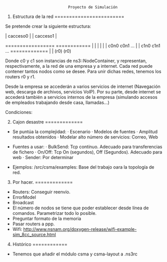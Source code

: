                                 Proyecto de Simulación

1. Estructura de la red
========================

Se pretende crear la siguiente estructura:


|   cacceso0    |           | cacceso1 |

=================           ============
|       |       |           |    |     |
c0n0   c0n1 ... |           |   c1n0   c1n1 ...
                =============
                  |       |
                 (r0)    (r0)

Donde c0 y c1 son instancias de ns3::NodeContainer, y representan, respectivamente, a la red de
una empresa y a internet. Cada red puede contener tantos nodos como se desee. Para unir dichas
redes, tenemos los routers r0 y r1. 

Desde la empresa se accederán a varios servicios de internet (Navegación web, descarga de archivos,
servicios VoIP). Por su parte, desde internet se accederá también a servicios internos de la 
empresa (simulando accesos de empleados trabajando desde casa, llamadas...)

Condiciones:


2. Cajon desastre
=============
- Se puntúa la complejidad:
  · Escenario
  · Modelos de fuentes
  · Amplitud resultados obtenidos
  · Modelar alto número de servicios: Correo, Web

- Fuentes a usar:
  · BulkSend: Tcp contínuo. Adecuado para transferencias de fichero
  · On/Off:   Tcp On (segundos), Off (Segundos). Adecuado para web
  · Sender:   Por determinar

- Ejemplos: /src/csma/examples: Base del trabajo oara la topología de red.


3. Por hacer.
=============
- Routers: Conseguir reenvío.
- ErrorModel
- Broadcast
- El número de nodos se tiene que poder establecer desde línea de comandos. Parametrizar todo lo posible.
- Preguntar formato de la memoria
- Pasar routers a ppp.
- Wifi: http://www.nsnam.org/doxygen-release/wifi-example-sim_8cc_source.html

4. Histórico
============
- Tenemos que añadir el módulo csma y csma-layout a .ns3rc

